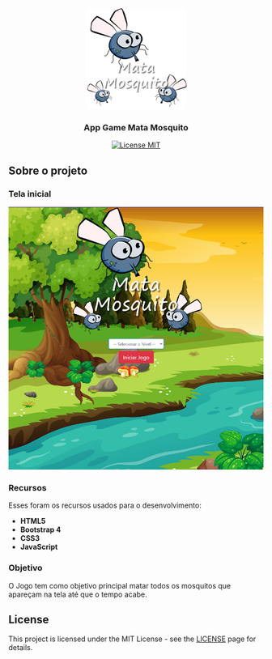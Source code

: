 <p align="center">
  <a href="https://github.com/othneildrew/Best-README-Template">
    <img src="/imagens/game.png" alt="Logo" width="200" height="200">
  </a>

  <h3 align="center">App Game Mata Mosquito</h3>
</p>

<p align="center">
  <a href="https://opensource.org/licenses/MIT">
    <img src="https://img.shields.io/badge/License-MIT-blue.svg" alt="License MIT">
  </a>
</p>

## Sobre o projeto
### Tela inicial

<img src="/imagens/tela-inicial.PNG" width="700"></img>

### Recursos

Esses foram os recursos usados para o desenvolvimento:

- **HTML5**
- **Bootstrap 4**
- **CSS3**
- **JavaScript**

### Objetivo

O Jogo tem como objetivo principal matar todos os mosquitos que apareçam na tela até que o tempo acabe.

## License

This project is licensed under the MIT License - see the [LICENSE](https://opensource.org/licenses/MIT) page for details.
